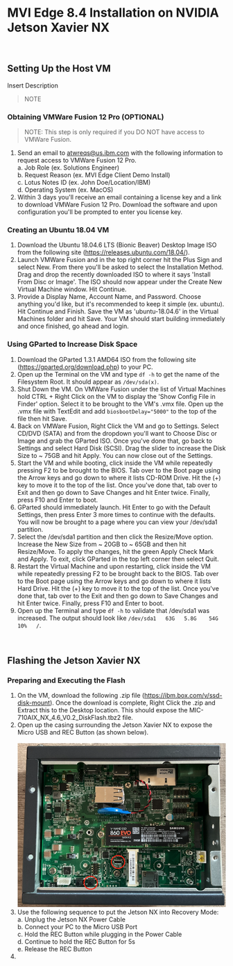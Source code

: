 # MVI Edge 8.4 Installation on NVIDIA Jetson Xavier NX

</br>

## Setting Up the Host VM
Insert Description
> NOTE

### Obtaining VMWare Fusion 12 Pro (OPTIONAL)
> NOTE: This step is only required if you DO NOT have access to VMWare Fusion.
  1. Send an email to atwreqs@us.ibm.com with the following information to request access to VMWare Fusion 12 Pro.</br>
    a. Job Role (ex. Solutions Engineer)</br>
    b. Request Reason (ex. MVI Edge Client Demo Install)</br> 
    c. Lotus Notes ID (ex. John Doe/Location/IBM)</br>
    d. Operating System (ex. MacOS)</br>
  2. Within 3 days you'll receive an email containing a license key and a link to download VMWare Fusion 12 Pro. Download the software and upon configuration you'll be prompted to enter you license key. 

### Creating an Ubuntu 18.04 VM
  1. Download the Ubuntu 18.04.6 LTS (Bionic Beaver) Desktop Image ISO from the following site (https://releases.ubuntu.com/18.04/).
  2. Launch VMWare Fusion and in the top right corner hit the Plus Sign and select New. From there you'll be asked to select the Installation Method. Drag and drop the recently downloaded ISO to where it says 'Install From Disc or Image'. The ISO should now appear under the Create New Virtual Machine window. Hit Continue.
  3. Provide a Display Name, Account Name, and Password. Choose anything you'd like, but it's recommended to keep it simple (ex. ubuntu). Hit Continue and Finish. Save the VM as 'ubuntu-18.04.6' in the Virtual Machines folder and hit Save. Your VM should start building immediately and once finished, go ahead and login.     

### Using GParted to Increase Disk Space
  1. Download the GParted 1.3.1 AMD64 ISO from the following site (https://gparted.org/download.php) to your PC.
  2. Open up the Terminal on the VM and type `df -h` to get the name of the Filesystem Root. It should appear as `/dev/sda(x)`. 
  3. Shut Down the VM. On VMWare Fusion under the list of Virtual Machines hold CTRL + Right Click on the VM to display the 'Show Config File in Finder' option. Select it to be brought to the VM's .vmx file. Open up the .vmx file with TextEdit and add `biosbootDelay="5000"` to the top of the file then hit Save.
  4. Back on VMWare Fusion, Right Click the VM and go to Settings. Select CD/DVD (SATA) and from the dropdown you'll want to Choose Disc or Image and grab the GParted ISO. Once you've done that, go back to Settings and select Hard Disk (SCSI). Drag the slider to increase the Disk Size to ~ 75GB and hit Apply. You can now close out of the Settings. 
  5. Start the VM and while booting, click inside the VM while repeatedly pressing F2 to be brought to the BIOS. Tab over to the Boot page using the Arrow keys and go down to where it lists CD-ROM Drive. Hit the (+) key to move it to the top of the list. Once you've done that, tab over to Exit and then go down to Save Changes and hit Enter twice. Finally, press F10 and Enter to boot.
  6. GParted should immediately launch. Hit Enter to go with the Default Settings, then press Enter 3 more times to continue with the defaults. You will now be brought to a page where you can view your /dev/sda1 partition. 
  7. Select the /dev/sda1 partition and then click the Resize/Move option. Increase the New Size from ~ 20GB to ~ 65GB and then hit Resize/Move. To apply the changes, hit the green Apply Check Mark and Apply. To exit, click GParted in the top left corner then select Quit. 
  8. Restart the Virtual Machine and upon restarting, click inside the VM while repeatedly pressing F2 to be brought back to the BIOS. Tab over to the Boot page using the Arrow keys and go down to where it lists Hard Drive. Hit the (+) key to move it to the top of the list. Once you've done that, tab over to the Exit and then go down to Save Changes and hit Enter twice. Finally, press F10 and Enter to boot.
  9. Open up the Terminal and type `df -h` to validate that /dev/sda1 was increased. The output should look like `/dev/sda1   63G   5.8G    54G   10%   /`. 

</br>

## Flashing the Jetson Xavier NX

### Preparing and Executing the Flash
  1. On the VM, download the following .zip file (https://ibm.box.com/v/ssd-disk-mount). Once the download is complete, Right Click the .zip and Extract this to the Desktop location. This should expose the MIC-710AIX_NX_4.6_V0.2_DiskFlash.tbz2 file.
  2. Open up the casing surrounding the Jetson Xavier NX to expose the Micro USB and REC Button (as shown below).</br>  
![Hatch Internals](images/hatch_internals.png)  </br>
  3. Use the following sequence to put the Jetson NX into Recovery Mode:</br>
    a. Unplug the Jetson NX Power Cable</br>
    b. Connect your PC to the Micro USB Port</br>
    c. Hold the REC Button while plugging in the Power Cable</br>
    d. Continue to hold the REC Button for 5s</br>
    e. Release the REC Button</br>
  4. 
